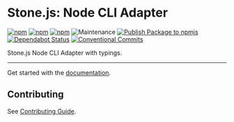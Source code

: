 # Stone.js: Node CLI Adapter

[![npm](https://img.shields.io/npm/l/@stone-js/node-cli-adapter)](https://opensource.org/licenses/Apache-2.0)
[![npm](https://img.shields.io/npm/v/@stone-js/node-cli-adapter)](https://www.npmjs.com/package/@stone-js/node-cli-adapter)
[![npm](https://img.shields.io/npm/dm/@stone-js/node-cli-adapter)](https://www.npmjs.com/package/@stone-js/node-cli-adapter)
![Maintenance](https://img.shields.io/maintenance/yes/2025)
[![Publish Package to npmjs](https://github.com/stonemjs/node-cli-adapter/actions/workflows/release.yml/badge.svg)](https://github.com/stonemjs/node-cli-adapter/actions/workflows/release.yml)
[![Dependabot Status](https://api.dependabot.com/badges/status?host=github&repo=stonemjs/node-cli-adapter)](https://dependabot.com)
[![Conventional Commits](https://img.shields.io/badge/Conventional%20Commits-1.0.0-yellow.svg)](https://conventionalcommits.org)

Stone.js Node CLI Adapter with typings.

---

Get started with the [documentation](https://stonejs.com/docs/deeper/cli).


## Contributing

See [Contributing Guide](https://github.com/stonemjs/node-cli-adapter/blob/main/CONTRIBUTING.md).